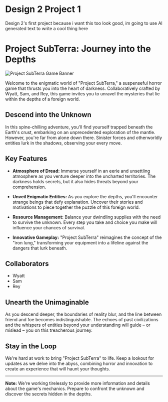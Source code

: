 # Design 2 Project 1
 Design 2's first project
because i want this too look good, im going to use AI generated text to write a cool thing here
# Project SubTerra: Journey into the Depths

![Project SubTerra Game Banner](banner_image.jpg)

Welcome to the enigmatic world of "Project SubTerra," a suspenseful horror game that thrusts you into the heart of darkness. Collaboratively crafted by Wyatt, Sam, and Rey, this game invites you to unravel the mysteries that lie within the depths of a foreign world.

## Descend into the Unknown

In this spine-chilling adventure, you'll find yourself trapped beneath the Earth's crust, embarking on an unprecedented exploration of the mantle. However, you're far from alone down there. Sinister forces and otherworldly entities lurk in the shadows, observing your every move.

## Key Features

- **Atmosphere of Dread:** Immerse yourself in an eerie and unsettling atmosphere as you venture deeper into the uncharted territories. The darkness holds secrets, but it also hides threats beyond your comprehension.

- **Unveil Enigmatic Entities:** As you explore the depths, you'll encounter strange beings that defy explanation. Uncover their stories and motivations to piece together the puzzle of this foreign world.

- **Resource Management:** Balance your dwindling supplies with the need to survive the unknown. Every step you take and choice you make will influence your chances of survival.

- **Innovative Gameplay:** "Project SubTerra" reimagines the concept of the "iron lung," transforming your equipment into a lifeline against the dangers that lurk beneath.

## Collaborators

- Wyatt
- Sam
- Rey

## Unearth the Unimaginable

As you descend deeper, the boundaries of reality blur, and the line between friend and foe becomes indistinguishable. The echoes of past civilizations and the whispers of entities beyond your understanding will guide – or mislead – you on this treacherous journey.

## Stay in the Loop

We're hard at work to bring "Project SubTerra" to life. Keep a lookout for updates as we delve into the abyss, combining horror and innovation to create an experience that will haunt your thoughts.

---

**Note:** We're working tirelessly to provide more information and details about the game's mechanics. Prepare to confront the unknown and discover the secrets hidden in the depths.
